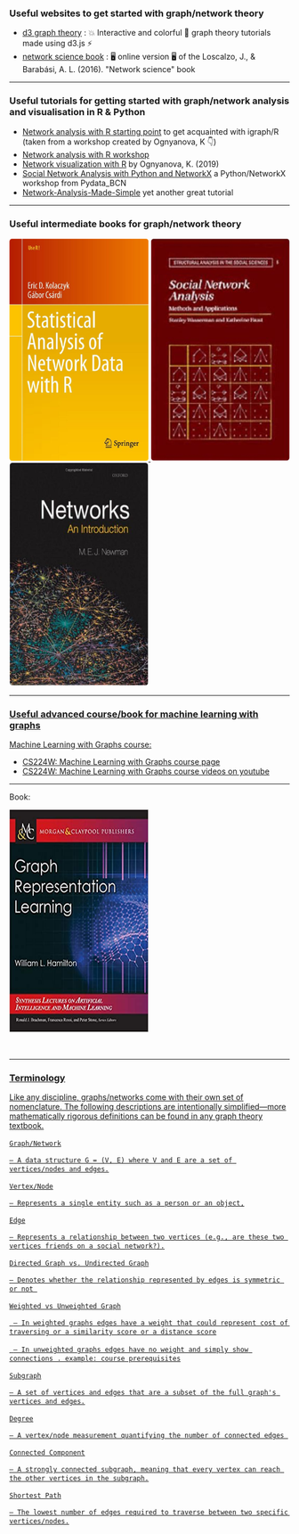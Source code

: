 
### Useful websites to get started with graph/network theory

- [d3 graph theory](https://d3gt.com/index.html) : 💥 Interactive and colorful 🎨 graph theory tutorials made using d3.js ⚡ 
- [network science book](http://networksciencebook.com/) : 🖥 online version  🖥 of the Loscalzo, J., & Barabási, A. L. (2016). "Network science" book

---

### Useful tutorials for getting started with graph/network analysis and visualisation in R & Python

- [Network analysis with R starting point](/basic_igraph.R) to get acquainted with igraph/R (taken from a workshop created by Ognyanova, K 👇)
- [Network analysis with R workshop](https://kateto.net/wp-content/uploads/2018/03/R%20for%20Networks%20Workshop%20-%20Ognyanova%20-%202018.pdf)
- [Network visualization with R](https://kateto.net/network-visualization)  by Ognyanova, K. (2019)
- [Social Network Analysis with Python and NetworkX](/NetworkX_SNA_workshop.ipynb) a Python/NetworkX workshop from Pydata_BCN
- [Network-Analysis-Made-Simple](https://ericmjl.github.io/Network-Analysis-Made-Simple/) yet another great tutorial

---

### Useful intermediate books for graph/network theory

<a href="https://www.springer.com/gp/book/9781493909834"><img src="pics/SANR1.png" alt="Statistical Network Analysis with R" width="250" height="400"> <a href="https://www.cambridge.org/core/books/social-network-analysis/90030086891EB3491D096034684EFFB8"><img src="pics/SNA1.png" alt="SocialNetworkAnalysis" width="250" height="400"><a href="https://global.oup.com/academic/product/networks-9780198805090?cc=gb&lang=en&"><img src="pics/Networks1.png" alt="Networks" width="250" height="400">

---
    
### Useful advanced course/book for machine learning with graphs    

    
Machine Learning with Graphs course:
    
- [CS224W: Machine Learning with Graphs course page](http://web.stanford.edu/class/cs224w/)
- [CS224W: Machine Learning with Graphs course videos on youtube](https://www.youtube.com/playlist?list=PLoROMvodv4rPLKxIpqhjhPgdQy7imNkDn)

    
---
    
    
Book:

<a href="https://www.cs.mcgill.ca/~wlh/grl_book/files/GRL_Book.pdf"><img src="pics/GRLBOOK.jpg" alt="Graph Representation Learning" width="250" height="400">

<br>
    
---
    
### Terminology

Like any discipline, graphs/networks come with their own set of nomenclature. 
The following descriptions are intentionally simplified—more mathematically rigorous definitions can be found in any graph theory textbook.

`Graph/Network` 

    — A data structure G = (V, E) where V and E are a set of vertices/nodes and edges.

`Vertex/Node` 

    — Represents a single entity such as a person or an object,

`Edge` 

    — Represents a relationship between two vertices (e.g., are these two vertices friends on a social network?).

`Directed Graph vs. Undirected Graph` 

    — Denotes whether the relationship represented by edges is symmetric or not 

`Weighted vs Unweighted Graph` 

     — In weighted graphs edges have a weight that could represent cost of traversing or a similarity score or a distance score

     — In unweighted graphs edges have no weight and simply show connections . example: course prerequisites

`Subgraph` 

    — A set of vertices and edges that are a subset of the full graph's vertices and edges.

`Degree` 
    
    — A vertex/node measurement quantifying the number of connected edges 

`Connected Component` 

    — A strongly connected subgraph, meaning that every vertex can reach the other vertices in the subgraph.

`Shortest Path` 
    
    — The lowest number of edges required to traverse between two specific vertices/nodes.







